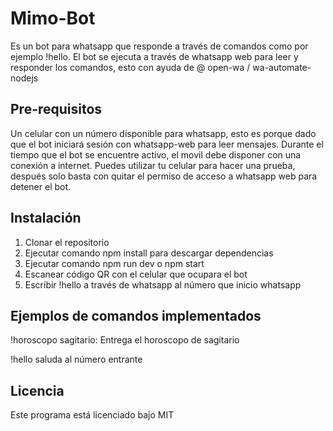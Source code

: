# Mimo-Bot

Es un bot para whatsapp que responde a través de comandos como por ejemplo !hello. El bot se ejecuta a través de whatsapp web para leer y responder los comandos, esto con ayuda de @ open-wa / wa-automate-nodejs 

## Pre-requisitos

Un celular con un número disponible para whatsapp,  esto es porque dado que el bot iniciará sesión con whatsapp-web para leer mensajes. Durante el tiempo que el bot se encuentre activo, el movil debe disponer con una conexión a internet. Puedes utilizar tu celular para hacer una prueba, después solo basta con quitar el permiso de acceso a whatsapp web para detener el bot.

## Instalación

1. Clonar el repositorio
2. Ejecutar comando npm install para descargar dependencias
3. Ejecutar comando npm run dev o npm start
4. Escanear código QR con el celular que ocupara el bot
5. Escribir !hello a través de whatsapp al número que inicio whatsapp

## Ejemplos de comandos implementados

!horoscopo sagitario: Entrega el horoscopo de sagitario

!hello saluda al número entrante

## Licencia
 
Este programa está licenciado bajo MIT